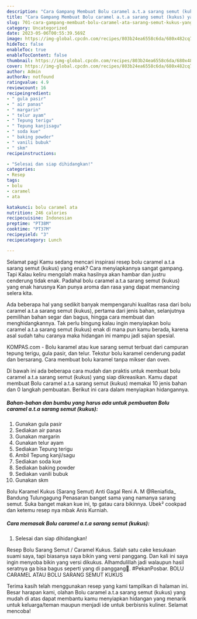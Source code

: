 ```yaml
---
description: "Cara Gampang Membuat Bolu caramel a.t.a sarang semut (kukus) yang Lezat"
title: "Cara Gampang Membuat Bolu caramel a.t.a sarang semut (kukus) yang Lezat"
slug: 701-cara-gampang-membuat-bolu-caramel-ata-sarang-semut-kukus-yang-lezat
category: Uncategorized
date: 2023-05-06T00:55:39.569Z
image: https://img-global.cpcdn.com/recipes/803b24ea6558c6da/680x482cq70/bolu-caramel-ata-sarang-semut-kukus-foto-resep-utama.jpg
hideToc: false
enableToc: true
enableTocContent: false
thumbnail: https://img-global.cpcdn.com/recipes/803b24ea6558c6da/680x482cq70/bolu-caramel-ata-sarang-semut-kukus-foto-resep-utama.jpg
cover: https://img-global.cpcdn.com/recipes/803b24ea6558c6da/680x482cq70/bolu-caramel-ata-sarang-semut-kukus-foto-resep-utama.jpg
author: Admin
authorAv: notfound
ratingvalue: 4.9
reviewcount: 16
recipeingredient:
- " gula pasir"
- " air panas"
- " margarin"
- " telur ayam"
- " Tepung terigu"
- " Tepung kanjisagu"
- " soda kue"
- " baking powder"
- " vanili bubuk"
- " skm"
recipeinstructions:

- "Selesai dan siap dihidangkan!"
categories:
- Resep
tags:
- bolu
- caramel
- ata

katakunci: bolu caramel ata 
nutrition: 246 calories
recipecuisine: Indonesian
preptime: "PT38M"
cooktime: "PT37M"
recipeyield: "3"
recipecategory: Lunch

---
```



Selamat pagi Kamu sedang mencari inspirasi resep bolu caramel a.t.a sarang semut (kukus) yang enak? Cara menyiapkannya sangat gampang. Tapi Kalau keliru mengolah maka hasilnya akan hambar dan justru cenderung tidak enak. Padahal bolu caramel a.t.a sarang semut (kukus) yang enak harusnya Kan punya aroma dan rasa yang dapat memancing selera kita.


Ada beberapa hal yang sedikit banyak mempengaruhi kualitas rasa dari bolu caramel a.t.a sarang semut (kukus), pertama dari jenis bahan, selanjutnya pemilihan bahan segar dan bagus, hingga cara membuat dan menghidangkannya. Tak perlu bingung kalau ingin menyiapkan bolu caramel a.t.a sarang semut (kukus) enak di mana pun kamu berada, karena asal sudah tahu caranya maka hidangan ini mampu jadi sajian spesial.

KOMPAS.com - Bolu karamel atau kue sarang semut terbuat dari campuran tepung terigu, gula pasir, dan telur. Tekstur bolu karamel cenderung padat dan bersarang. Cara membuat bolu karamel tanpa mikser dan oven.


Di bawah ini ada beberapa cara mudah dan praktis untuk membuat bolu caramel a.t.a sarang semut (kukus) yang siap dikreasikan. Kamu dapat membuat Bolu caramel a.t.a sarang semut (kukus) memakai 10 jenis bahan dan 0 langkah pembuatan. Berikut ini cara dalam menyiapkan hidangannya.

<!--inarticleads1-->

##### Bahan-bahan dan bumbu yang harus ada untuk pembuatan Bolu caramel a.t.a sarang semut (kukus):

1. Gunakan  gula pasir
1. Sediakan  air panas
1. Gunakan  margarin
1. Gunakan  telur ayam
1. Sediakan  Tepung terigu
1. Ambil  Tepung kanji/sagu
1. Sediakan  soda kue
1. Sediakan  baking powder
1. Sediakan  vanili bubuk
1. Gunakan  skm


Bolu Karamel Kukus (Sarang Semut) Anti Gagal Reni A. M @Reniafida_ Bandung Tulungagung Penasaran banget sama yang namanya sarang semut. Suka banget makan kue ini, tp gatau cara bikinnya. Ubek² cookpad dan ketemu resep nya mbak Anis Kurniah. 

<!--inarticleads2-->

##### Cara memasak Bolu caramel a.t.a sarang semut (kukus):


1. Selesai dan siap dihidangkan!

Resep Bolu Sarang Semut / Caramel Kukus. Salah satu cake kesukaan suami saya, tapi biasanya saya bikin yang versi panggang. Dan kali ini saya ingin menyoba bikin yang versi dikukus. Alhamdulillah jadi walaupun hasil seratnya ga bisa bagus seperti yang di panggang🤗. #PekanPosbar. BOLU CARAMEL ATAU BOLU SARANG SEMUT KUKUS 

Terima kasih telah menggunakan resep yang kami tampilkan di halaman ini. Besar harapan kami, olahan Bolu caramel a.t.a sarang semut (kukus) yang mudah di atas dapat membantu kamu menyiapkan hidangan yang menarik untuk keluarga/teman maupun menjadi ide untuk berbisnis kuliner. Selamat mencoba!
